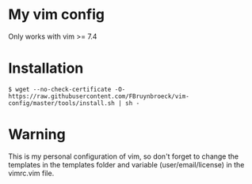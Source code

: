 My vim config
=============

Only works with vim >= 7.4

Installation
============

```
$ wget --no-check-certificate -O- https://raw.githubusercontent.com/FBruynbroeck/vim-config/master/tools/install.sh | sh -
```

Warning
=======

This is my personal configuration of vim, so don't forget to change the templates in the templates folder and variable (user/email/license) in the vimrc.vim file.
